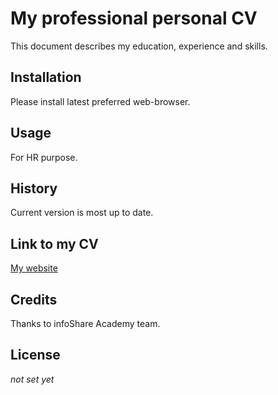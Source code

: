 # My professional personal CV
This document describes my education, experience and skills.
## Installation
Please install latest preferred web-browser.
## Usage
For HR purpose.
## History
Current version is most up to date.
## Link to my CV
[My website](https://maciej-gornicki.github.io/)
## Credits
Thanks to infoShare Academy team.
## License
*not set yet*
